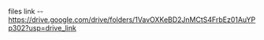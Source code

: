 files link -- https://drive.google.com/drive/folders/1VavOXKeBD2JnMCtS4FrbEz01AuYPp302?usp=drive_link